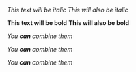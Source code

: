 *This text will be italic*
_This will also be italic_

**This text will be bold**
__This will also be bold__

_You **can** combine them_

*You **can** combine them*

_You __can__ combine them_
